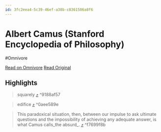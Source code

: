 ```yaml
---
id: 3fc2eea4-5c39-46ef-a38b-c8361506a8f6
---
```


# Albert Camus (Stanford Encyclopedia of Philosophy)
#Omnivore

[Read on Omnivore](https://omnivore.app/me/albert-camus-stanford-encyclopedia-of-philosophy-18d667ddd2e)
[Read Original](https://plato.stanford.edu/entries/camus/)

## Highlights

> squarely [⤴️](https://omnivore.app/me/albert-camus-stanford-encyclopedia-of-philosophy-18d667ddd2e#9188af57-6f0f-49a3-a311-9fdc0aa1aa1d)  ^9188af57

> edifice [⤴️](https://omnivore.app/me/albert-camus-stanford-encyclopedia-of-philosophy-18d667ddd2e#0aee589e-4518-4f5a-a6be-32ccda0208fb)  ^0aee589e

> This paradoxical situation, then, between our impulse to ask ultimate questions and the impossibility of achieving any adequate answer, is what Camus calls_the absurd_. [⤴️](https://omnivore.app/me/albert-camus-stanford-encyclopedia-of-philosophy-18d667ddd2e#f7699f8b-fa50-4875-930c-731cad0764c6)  ^f7699f8b

